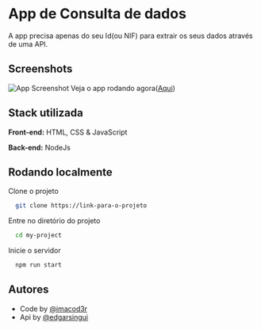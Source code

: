 
# App de Consulta de dados

A app precisa apenas do seu Id(ou NIF) para extrair os seus dados através de uma API.



## Screenshots

![App Screenshot](.github/preview.png)
Veja o app rodando agora([Aqui](https://imacod3r.github.io/App-consulta-de-dados//))


## Stack utilizada

**Front-end:** HTML, CSS & JavaScript

**Back-end:** NodeJs


## Rodando localmente

Clone o projeto

```bash
  git clone https://link-para-o-projeto
```

Entre no diretório do projeto

```bash
  cd my-project
``` 

Inicie o servidor

```bash
  npm run start
```


## Autores

- Code by [@imacod3r](https://www.github.com/imacod3r)
- Api by [@edgarsingui](https://github.com/edgarsingui)

